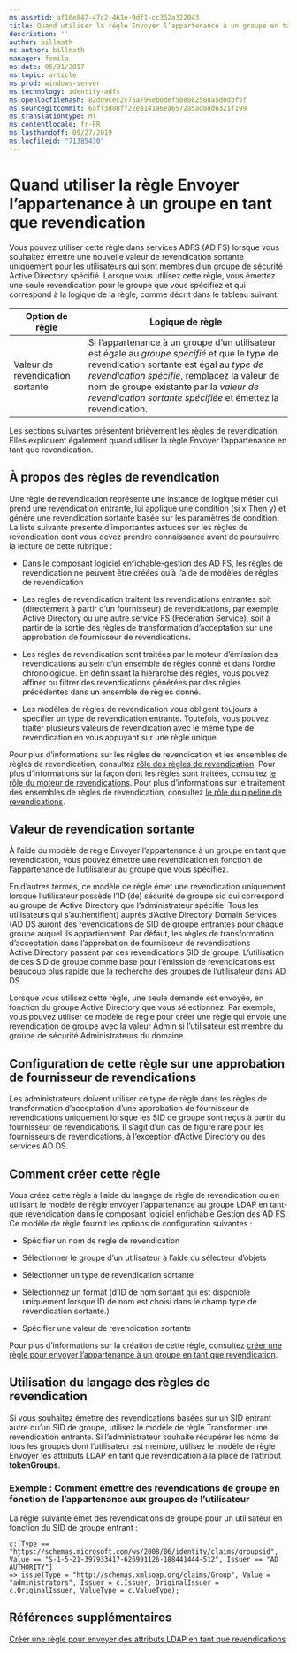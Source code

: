 ```yaml
---
ms.assetid: af16e847-47c2-461e-9df1-cc352a322043
title: Quand utiliser la règle Envoyer l’appartenance à un groupe en tant que revendication
description: ''
author: billmath
ms.author: billmath
manager: femila
ms.date: 05/31/2017
ms.topic: article
ms.prod: windows-server
ms.technology: identity-adfs
ms.openlocfilehash: 82dd9cec2c75a796eb0def508082508a5d0dbf5f
ms.sourcegitcommit: 6aff3d88ff22ea141a6ea6572a5ad8dd6321f199
ms.translationtype: MT
ms.contentlocale: fr-FR
ms.lasthandoff: 09/27/2019
ms.locfileid: "71385430"
---
```

# <a name="when-to-use-a-send-group-membership-as-a-claim-rule"></a>Quand utiliser la règle Envoyer l’appartenance à un groupe en tant que revendication
Vous pouvez utiliser cette règle dans services ADFS \(AD FS\) lorsque vous souhaitez émettre une nouvelle valeur de revendication sortante uniquement pour les utilisateurs qui sont membres d’un groupe de sécurité Active Directory spécifié. Lorsque vous utilisez cette règle, vous émettez une seule revendication pour le groupe que vous spécifiez et qui correspond à la logique de la règle, comme décrit dans le tableau suivant.  
  
|Option de règle|Logique de règle|  
|---------------|--------------|  
|Valeur de revendication sortante|Si l’appartenance à un groupe d’un utilisateur est égale au *groupe spécifié* et que le type de revendication sortante est égal au *type de revendication spécifié*, remplacez la valeur de nom de groupe existante par la *valeur de revendication sortante spécifiée* et émettez la revendication.|  
  
Les sections suivantes présentent brièvement les règles de revendication. Elles expliquent également quand utiliser la règle Envoyer l’appartenance en tant que revendication.  
  
## <a name="about-claim-rules"></a>À propos des règles de revendication  
Une règle de revendication représente une instance de logique métier qui prend une revendication entrante, lui applique une condition \(si x Then y\) et génère une revendication sortante basée sur les paramètres de condition. La liste suivante présente d’importantes astuces sur les règles de revendication dont vous devez prendre connaissance avant de poursuivre la lecture de cette rubrique :  
  
-   Dans le composant logiciel enfichable\-gestion des AD FS, les règles de revendication ne peuvent être créées qu’à l’aide de modèles de règles de revendication  
  
-   Les règles de revendication traitent les revendications entrantes soit \(directement à partir d’un fournisseur\) de revendications, par exemple Active Directory ou une autre service FS (Federation Service), soit à partir de la sortie des règles de transformation d’acceptation sur une approbation de fournisseur de revendications.  
  
-   Les règles de revendication sont traitées par le moteur d’émission des revendications au sein d’un ensemble de règles donné et dans l’ordre chronologique. En définissant la hiérarchie des règles, vous pouvez affiner ou filtrer des revendications générées par des règles précédentes dans un ensemble de règles donné.  
  
-   Les modèles de règles de revendication vous obligent toujours à spécifier un type de revendication entrante. Toutefois, vous pouvez traiter plusieurs valeurs de revendication avec le même type de revendication en vous appuyant sur une règle unique.  
  
Pour plus d’informations sur les règles de revendication et les ensembles de règles de revendication, consultez [rôle des règles de revendication](The-Role-of-Claim-Rules.md). Pour plus d’informations sur la façon dont les règles sont traitées, consultez [le rôle du moteur de revendications](The-Role-of-the-Claims-Engine.md). Pour plus d’informations sur le traitement des ensembles de règles de revendication, consultez [le rôle du pipeline de revendications](The-Role-of-the-Claims-Pipeline.md).  
  
## <a name="outgoing-claim-value"></a>Valeur de revendication sortante  
À l’aide du modèle de règle Envoyer l’appartenance à un groupe en tant que revendication, vous pouvez émettre une revendication en fonction de l’appartenance de l’utilisateur au groupe que vous spécifiez.  
  
En d’autres termes, ce modèle de règle émet une revendication uniquement lorsque l’utilisateur possède l’ID \(de\) sécurité de groupe sid qui correspond au groupe de Active Directory que l’administrateur spécifie. Tous les utilisateurs qui s’authentifient\) auprès d’Active Directory Domain Services \(AD DS auront des revendications de SID de groupe entrantes pour chaque groupe auquel ils appartiennent. Par défaut, les règles de transformation d’acceptation dans l’approbation de fournisseur de revendications Active Directory passent par ces revendications SID de groupe. L’utilisation de ces SID de groupe comme base pour l’émission de revendications est beaucoup plus rapide que la recherche des groupes de l’utilisateur dans AD DS.  
  
Lorsque vous utilisez cette règle, une seule demande est envoyée, en fonction du groupe Active Directory que vous sélectionnez. Par exemple, vous pouvez utiliser ce modèle de règle pour créer une règle qui envoie une revendication de groupe avec la valeur Admin si l’utilisateur est membre du groupe de sécurité Administrateurs du domaine.  
  
## <a name="configuring-this-rule-on-a-claims-provider-trust"></a>Configuration de cette règle sur une approbation de fournisseur de revendications  
Les administrateurs doivent utiliser ce type de règle dans les règles de transformation d’acceptation d’une approbation de fournisseur de revendications uniquement lorsque les SID de groupe sont reçus à partir du fournisseur de revendications. Il s’agit d’un cas de figure rare pour les fournisseurs de revendications, à l’exception d’Active Directory ou des services AD DS.  
  
## <a name="how-to-create-this-rule"></a>Comment créer cette règle  
Vous créez cette règle à l’aide du langage de règle de revendication ou en utilisant le modèle de règle envoyer l’appartenance au groupe LDAP en tant\-que revendication dans le composant logiciel enfichable Gestion des AD FS. Ce modèle de règle fournit les options de configuration suivantes :  
  
-   Spécifier un nom de règle de revendication  
  
-   Sélectionner le groupe d’un utilisateur à l’aide du sélecteur d’objets  
  
-   Sélectionner un type de revendication sortante  
  
-   Sélectionnez un format \(d’ID de nom sortant qui est disponible uniquement lorsque ID de nom est choisi dans le champ type de revendication sortante.\)  
  
-   Spécifier une valeur de revendication sortante  
  
Pour plus d’informations sur la création de cette règle, consultez [créer une règle pour envoyer l’appartenance à un groupe en tant que revendication](https://technet.microsoft.com/library/ee913569.aspx).  
  
## <a name="using-the-claim-rule-language"></a>Utilisation du langage des règles de revendication  
Si vous souhaitez émettre des revendications basées sur un SID entrant autre qu’un SID de groupe, utilisez le modèle de règle Transformer une revendication entrante. Si l’administrateur souhaite récupérer les noms de tous les groupes dont l’utilisateur est membre, utilisez le modèle de règle Envoyer les attributs LDAP en tant que revendication à la place de l’attribut **tokenGroups**.  
  
### <a name="example-how-to-issue-group-claims-based-on-the-users-group-membership"></a>Exemple : Comment émettre des revendications de groupe en fonction de l’appartenance aux groupes de l’utilisateur  
La règle suivante émet des revendications de groupe pour un utilisateur en fonction du SID de groupe entrant :  
  
```  
c:[Type == "https://schemas.microsoft.com/ws/2008/06/identity/claims/groupsid", Value == "S-1-5-21-397933417-626991126-188441444-512", Issuer == "AD AUTHORITY"]  
=> issue(Type = "http://schemas.xmlsoap.org/claims/Group", Value = "administrators", Issuer = c.Issuer, OriginalIssuer = c.OriginalIssuer, ValueType = c.ValueType);  
```  
  
## <a name="additional-references"></a>Références supplémentaires  
[Créer une règle pour envoyer des attributs LDAP en tant que revendications](https://technet.microsoft.com/library/dd807115.aspx)  
  

